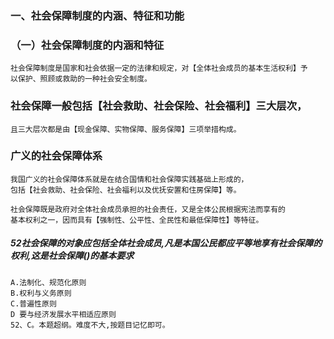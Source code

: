 ### 一、社会保障制度的内涵、特征和功能
### （一）社会保障制度的内涵和特征
    社会保障制度是国家和社会依据一定的法律和规定，对【全体社会成员的基本生活权利】予
    以保护、照顾或救助的一种社会安全制度。

### 社会保障一般包括【社会救助、社会保险、社会福利】三大层次，
    且三大层次都是由【现金保障、实物保障、服务保障】三项举措构成。

### 广义的社会保障体系
    我国广义的社会保障体系就是在结合国情和社会保障实践基础上形成的，
    包括【社会救助、社会保险、社会福利以及优抚安置和住房保障】等。
    
    社会保障既是政府对全体社会成员承担的社会责任，又是全体公民根据宪法而享有的
    基本权利之一，因而具有【强制性、公平性、全民性和最低保障性】等特征。

##### 52社会保障的对象应包括全体社会成员,凡是本国公民都应平等地享有社会保障的权利,这是社会保障()的基本要求
    A.法制化、规范化原则
    B.权利与义务原则
    C.普遍性原则
    D 要与经济发展水平相适应原则
    52、C。本题超纲。难度不大,按题目记忆即可。
